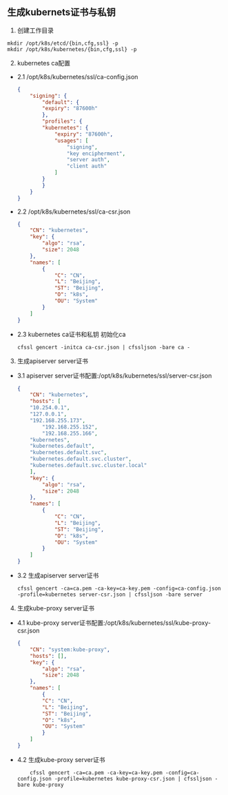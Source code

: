 ## 生成kubernets证书与私钥
1. 创建工作目录
```shell
mkdir /opt/k8s/etcd/{bin,cfg,ssl} -p
mkdir /opt/k8s/kubernetes/{bin,cfg,ssl} -p
```
2. kubernetes ca配置
  * 2.1 /opt/k8s/kubernetes/ssl/ca-config.json
    ```json
    {
        "signing": {
            "default": {
            "expiry": "87600h"
            },
            "profiles": {
            "kubernetes": {
                "expiry": "87600h",
                "usages": [
                    "signing",
                    "key encipherment",
                    "server auth",
                    "client auth"
                ]
            }
            }
        }
    }
    ```
  * 2.2 /opt/k8s/kubernetes/ssl/ca-csr.json
    ```json
    {
        "CN": "kubernetes",
        "key": {
            "algo": "rsa",
            "size": 2048
        },
        "names": [
            {
                "C": "CN",
                "L": "Beijing",
                "ST": "Beijing",
                "O": "k8s",
                "OU": "System"
            }
        ]
    }
    ```
  * 2.3 kubernetes ca证书和私钥 初始化ca
    ```shell
    cfssl gencert -initca ca-csr.json | cfssljson -bare ca -
    ``` 
3. 生成apiserver server证书
  * 3.1 apiserver server证书配置:/opt/k8s/kubernetes/ssl/server-csr.json
    ```json
    {
        "CN": "kubernetes",
        "hosts": [
        "10.254.0.1",
        "127.0.0.1",
        "192.168.255.173",
            "192.168.255.152",
            "192.168.255.166",
        "kubernetes",
        "kubernetes.default",
        "kubernetes.default.svc",
        "kubernetes.default.svc.cluster",
        "kubernetes.default.svc.cluster.local"
        ],
        "key": {
            "algo": "rsa",
            "size": 2048
        },
        "names": [
            {
                "C": "CN",
                "L": "Beijing",
                "ST": "Beijing",
                "O": "k8s",
                "OU": "System"
            }
        ]
    }
    ```
  * 3.2 生成apiserver server证书
    ```shell
    cfssl gencert -ca=ca.pem -ca-key=ca-key.pem -config=ca-config.json -profile=kubernetes server-csr.json | cfssljson -bare server
    ``` 
4. 生成kube-proxy server证书
  * 4.1 kube-proxy server证书配置:/opt/k8s/kubernetes/ssl/kube-proxy-csr.json
    ```json
    {
        "CN": "system:kube-proxy",
        "hosts": [],
        "key": {
            "algo": "rsa",
            "size": 2048
        },
        "names": [
            {
            "C": "CN",
            "L": "Beijing",
            "ST": "Beijing",
            "O": "k8s",
            "OU": "System"
            }
        ]
    }
    ```
  * 4.2 生成kube-proxy server证书
    ```shell
        cfssl gencert -ca=ca.pem -ca-key=ca-key.pem -config=ca-config.json -profile=kubernetes kube-proxy-csr.json | cfssljson -bare kube-proxy
    ``` 
